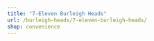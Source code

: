 ```yaml
---
title: "7-Eleven Burleigh Heads"
url: /burleigh-heads/7-eleven-burleigh-heads/
shop: convenience
---
```

